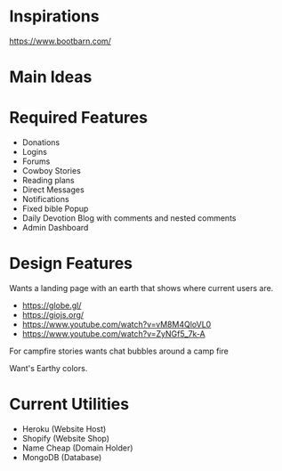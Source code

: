 # Inspirations
https://www.bootbarn.com/


# Main Ideas

# Required Features

- Donations
- Logins
- Forums
- Cowboy Stories
- Reading plans
- Direct Messages
- Notifications
- Fixed bible Popup
- Daily Devotion Blog with comments and nested comments
- Admin Dashboard

# Design Features

 Wants a landing page with an earth that shows where current users are.
- https://globe.gl/
- https://giojs.org/
- https://www.youtube.com/watch?v=vM8M4QloVL0
- https://www.youtube.com/watch?v=ZyNGf5_7k-A

For campfire stories wants chat bubbles around a camp fire

Want's Earthy colors.

# Current Utilities

- Heroku (Website Host)
- Shopify (Website Shop)
- Name Cheap (Domain Holder)
- MongoDB (Database)